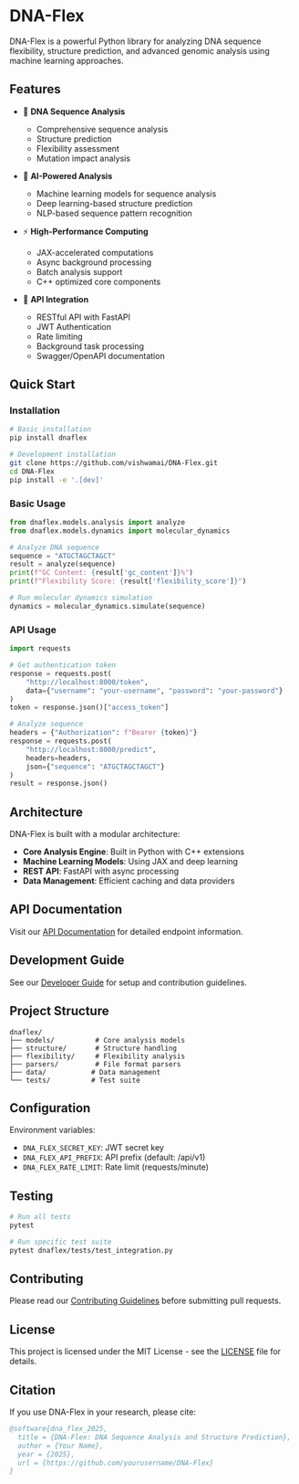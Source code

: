 # DNA-Flex

DNA-Flex is a powerful Python library for analyzing DNA sequence flexibility, structure prediction, and advanced genomic analysis using machine learning approaches.

## Features

- 🧬 **DNA Sequence Analysis**
  - Comprehensive sequence analysis
  - Structure prediction
  - Flexibility assessment
  - Mutation impact analysis

- 🤖 **AI-Powered Analysis**
  - Machine learning models for sequence analysis
  - Deep learning-based structure prediction
  - NLP-based sequence pattern recognition

- ⚡ **High-Performance Computing**
  - JAX-accelerated computations
  - Async background processing
  - Batch analysis support
  - C++ optimized core components

- 🔄 **API Integration**
  - RESTful API with FastAPI
  - JWT Authentication
  - Rate limiting
  - Background task processing
  - Swagger/OpenAPI documentation

## Quick Start

### Installation

```bash
# Basic installation
pip install dnaflex

# Development installation
git clone https://github.com/vishwamai/DNA-Flex.git
cd DNA-Flex
pip install -e '.[dev]'
```

### Basic Usage

```python
from dnaflex.models.analysis import analyze
from dnaflex.models.dynamics import molecular_dynamics

# Analyze DNA sequence
sequence = "ATGCTAGCTAGCT"
result = analyze(sequence)
print(f"GC Content: {result['gc_content']}%")
print(f"Flexibility Score: {result['flexibility_score']}")

# Run molecular dynamics simulation
dynamics = molecular_dynamics.simulate(sequence)
```

### API Usage

```python
import requests

# Get authentication token
response = requests.post(
    "http://localhost:8000/token",
    data={"username": "your-username", "password": "your-password"}
)
token = response.json()["access_token"]

# Analyze sequence
headers = {"Authorization": f"Bearer {token}"}
response = requests.post(
    "http://localhost:8000/predict",
    headers=headers,
    json={"sequence": "ATGCTAGCTAGCT"}
)
result = response.json()
```

## Architecture

DNA-Flex is built with a modular architecture:

- **Core Analysis Engine**: Built in Python with C++ extensions
- **Machine Learning Models**: Using JAX and deep learning
- **REST API**: FastAPI with async processing
- **Data Management**: Efficient caching and data providers

## API Documentation

Visit our [API Documentation](docs/api.md) for detailed endpoint information.

## Development Guide

See our [Developer Guide](docs/developer_guide.md) for setup and contribution guidelines.

## Project Structure

```
dnaflex/
├── models/          # Core analysis models
├── structure/       # Structure handling
├── flexibility/     # Flexibility analysis
├── parsers/         # File format parsers
├── data/           # Data management
└── tests/          # Test suite
```

## Configuration

Environment variables:
- `DNA_FLEX_SECRET_KEY`: JWT secret key
- `DNA_FLEX_API_PREFIX`: API prefix (default: /api/v1)
- `DNA_FLEX_RATE_LIMIT`: Rate limit (requests/minute)

## Testing

```bash
# Run all tests
pytest

# Run specific test suite
pytest dnaflex/tests/test_integration.py
```

## Contributing

Please read our [Contributing Guidelines](CONTRIBUTING.md) before submitting pull requests.

## License

This project is licensed under the MIT License - see the [LICENSE](LICENSE) file for details.

## Citation

If you use DNA-Flex in your research, please cite:

```bibtex
@software{dna_flex_2025,
  title = {DNA-Flex: DNA Sequence Analysis and Structure Prediction},
  author = {Your Name},
  year = {2025},
  url = {https://github.com/yourusername/DNA-Flex}
}
```
